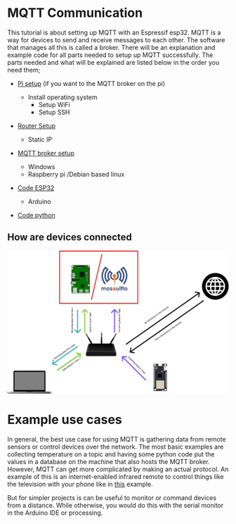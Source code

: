 # MQTT Communication
This tutorial is about setting up MQTT with an Espressif esp32. MQTT is a way for devices to send and receive messages to each other. The software that manages all this is called a broker. There will be an explanation and example code for all parts needed to setup up MQTT successfully. The parts needed and what will be explained are listed below in the order you need them;


- [Pi setup](https://github.com/utwente-interaction-lab/MQTT-Communication/tree/main/Pi%20Setup) (if you want to the MQTT broker on the pi)
	- Install operating system
		- Setup WiFi
		- Setup SSH

- [Router Setup](https://github.com/utwente-interaction-lab/MQTT-Communication/tree/main/Router%20Setup)
	- Static IP

- [MQTT broker setup](https://github.com/utwente-interaction-lab/MQTT-Communication/tree/main/MQTTBroker)
	- Windows
	- Raspberry pi /Debian based linux
 
 - [Code ESP32](https://github.com/utwente-interaction-lab/MQTT-Communication/tree/main/ESP32%20Code)
	 - Arduino

- [Code python](https://github.com/utwente-interaction-lab/MQTT-Communication/tree/main/Python%20Code)


## How are devices connected


![network overview](https://github.com/utwente-interaction-lab/MQTT-Communication/blob/main/Images%20Tutorial/Diagram.svg)


 

# Example use cases

In general, the best use case for using MQTT is gathering data from remote sensors or control devices over the network.
The most basic examples are collecting temperature on a topic and having some python code put the values in a database on the machine that also hosts the MQTT broker.
However, MQTT can get more complicated by making an actual protocol. An example of this is an internet-enabled infrared remote to control things like the television with your phone like in [this](https://github.com/crankyoldgit/IRremoteESP8266/blob/master/examples/IRMQTTServer/IRMQTTServer.ino) example. 

But for simpler projects is can be useful to monitor or command devices from a distance. While otherwise, you would do this with the serial monitor in the Arduino IDE or processing.

